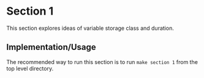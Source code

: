 # Section 1
This section explores ideas of variable storage class and duration. 

## Implementation/Usage
The recommended way to run this section is to run `make section 1` from the top level directory.